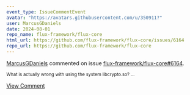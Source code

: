 ```yaml
---
event_type: IssueCommentEvent
avatar: "https://avatars.githubusercontent.com/u/350911?"
user: MarcusGDaniels
date: 2024-08-01
repo_name: flux-framework/flux-core
html_url: https://github.com/flux-framework/flux-core/issues/6164
repo_url: https://github.com/flux-framework/flux-core
---
```


<a href='https://github.com/MarcusGDaniels' target='_blank'>MarcusGDaniels</a> commented on issue <a href='https://github.com/flux-framework/flux-core/issues/6164' target='_blank'>flux-framework/flux-core#6164</a>.

<small>What is actually wrong with using the system libcrypto.so?...</small>

<a href='https://github.com/flux-framework/flux-core/issues/6164' target='_blank'>View Comment</a>